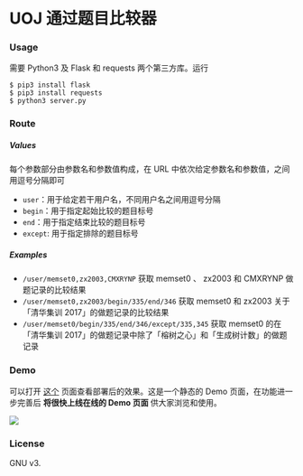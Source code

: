 # UOJ 通过题目比较器

### Usage

需要 Python3 及 Flask 和 requests 两个第三方库。运行

```
$ pip3 install flask
$ pip3 install requests
$ python3 server.py
```

### Route

##### Values

每个参数部分由参数名和参数值构成，在 URL 中依次给定参数名和参数值，之间用逗号分隔即可

* `user`：用于给定若干用户名，不同用户名之间用逗号分隔
* `begin`：用于指定起始比较的题目标号
* `end`：用于指定结束比较的题目标号
* `except`: 用于指定排除的题目标号

##### Examples

* `/user/memset0,zx2003,CMXRYNP` 获取 memset0 、 zx2003 和 CMXRYNP 做题记录的比较结果
* `/user/memset0,zx2003/begin/335/end/346` 获取 memset0 和 zx2003 关于「清华集训 2017」的做题记录的比较结果
* `/user/memset0/begin/335/end/346/except/335,345` 获取 memset0 的在「清华集训 2017」的做题记录中除了「榕树之心」和「生成树计数」的做题记录

### Demo 

可以打开 [这个](https://memset0.github.io/uoj-ac-compare/demo.htm) 页面查看部署后的效果。这是一个静态的 Demo 页面，在功能进一步完善后 **将很快上线在线的 Demo 页面** 供大家浏览和使用。

![](https://memset0.github.io/uoj-ac-compare/demo.png)

### License

GNU v3.
